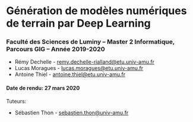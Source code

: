 # Génération de modèles numériques de terrain par Deep Learning
### Faculté des Sciences de Luminy – Master 2 Informatique, Parcours GIG – Année 2019-2020

* Rémy Dechelle - remy.dechelle-rialland@etu.univ-amu.fr
* Lucas Moragues - lucas.moragues@etu.univ-amu.fr
* Antoine Thiel - antoine.thiel@etu.univ-amu.fr

#### Date de rendu: 27 mars 2020

Tuteurs:

* Sébastien Thon - sebastien.thon@univ-amu.fr

